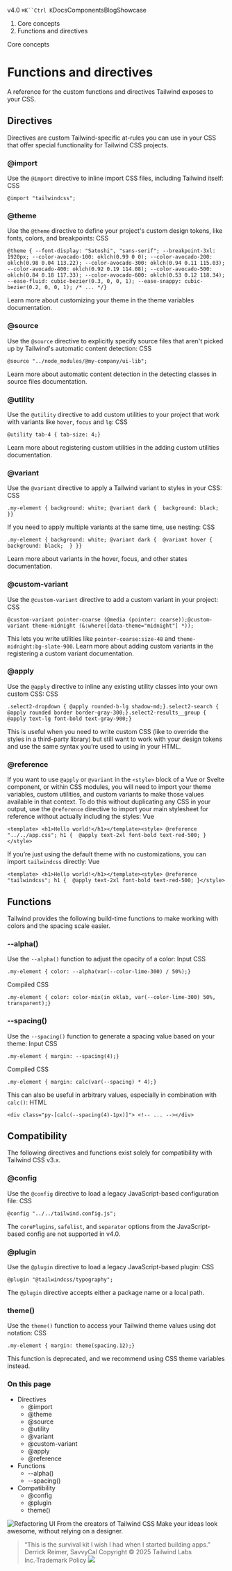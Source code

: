 v4.0
`⌘K``Ctrl K`DocsComponentsBlogShowcase
  1. Core concepts
  2. Functions and directives


Core concepts
# Functions and directives
A reference for the custom functions and directives Tailwind exposes to your CSS.
## Directives
Directives are custom Tailwind-specific at-rules you can use in your CSS that offer special functionality for Tailwind CSS projects.
### @import
Use the `@import` directive to inline import CSS files, including Tailwind itself:
CSS
```
@import "tailwindcss";
```

### @theme
Use the `@theme` directive to define your project's custom design tokens, like fonts, colors, and breakpoints:
CSS
```
@theme { --font-display: "Satoshi", "sans-serif"; --breakpoint-3xl: 1920px; --color-avocado-100: oklch(0.99 0 0); --color-avocado-200: oklch(0.98 0.04 113.22); --color-avocado-300: oklch(0.94 0.11 115.03); --color-avocado-400: oklch(0.92 0.19 114.08); --color-avocado-500: oklch(0.84 0.18 117.33); --color-avocado-600: oklch(0.53 0.12 118.34); --ease-fluid: cubic-bezier(0.3, 0, 0, 1); --ease-snappy: cubic-bezier(0.2, 0, 0, 1); /* ... */}
```

Learn more about customizing your theme in the theme variables documentation.
### @source
Use the `@source` directive to explicitly specify source files that aren't picked up by Tailwind's automatic content detection:
CSS
```
@source "../node_modules/@my-company/ui-lib";
```

Learn more about automatic content detection in the detecting classes in source files documentation.
### @utility
Use the `@utility` directive to add custom utilities to your project that work with variants like `hover`, `focus` and `lg`:
CSS
```
@utility tab-4 { tab-size: 4;}
```

Learn more about registering custom utilities in the adding custom utilities documentation.
### @variant
Use the `@variant` directive to apply a Tailwind variant to styles in your CSS:
CSS
```
.my-element { background: white; @variant dark {  background: black; }}
```

If you need to apply multiple variants at the same time, use nesting:
CSS
```
.my-element { background: white; @variant dark {  @variant hover {   background: black;  } }}
```

Learn more about variants in the hover, focus, and other states documentation.
### @custom-variant
Use the `@custom-variant` directive to add a custom variant in your project:
CSS
```
@custom-variant pointer-coarse (@media (pointer: coarse));@custom-variant theme-midnight (&:where([data-theme="midnight"] *));
```

This lets you write utilities like `pointer-coarse:size-48` and `theme-midnight:bg-slate-900`.
Learn more about adding custom variants in the registering a custom variant documentation.
### @apply
Use the `@apply` directive to inline any existing utility classes into your own custom CSS:
CSS
```
.select2-dropdown { @apply rounded-b-lg shadow-md;}.select2-search { @apply rounded border border-gray-300;}.select2-results__group { @apply text-lg font-bold text-gray-900;}
```

This is useful when you need to write custom CSS (like to override the styles in a third-party library) but still want to work with your design tokens and use the same syntax you’re used to using in your HTML.
### @reference
If you want to use `@apply` or `@variant` in the `<style>` block of a Vue or Svelte component, or within CSS modules, you will need to import your theme variables, custom utilities, and custom variants to make those values available in that context.
To do this without duplicating any CSS in your output, use the `@reference` directive to import your main stylesheet for reference without actually including the styles:
Vue
```
<template> <h1>Hello world!</h1></template><style> @reference "../../app.css"; h1 {  @apply text-2xl font-bold text-red-500; }</style>
```

If you’re just using the default theme with no customizations, you can import `tailwindcss` directly:
Vue
```
<template> <h1>Hello world!</h1></template><style> @reference "tailwindcss"; h1 {  @apply text-2xl font-bold text-red-500; }</style>
```

## Functions
Tailwind provides the following build-time functions to make working with colors and the spacing scale easier.
### --alpha()
Use the `--alpha()` function to adjust the opacity of a color:
Input CSS
```
.my-element { color: --alpha(var(--color-lime-300) / 50%);}
```

Compiled CSS
```
.my-element { color: color-mix(in oklab, var(--color-lime-300) 50%, transparent);}
```

### --spacing()
Use the `--spacing()` function to generate a spacing value based on your theme:
Input CSS
```
.my-element { margin: --spacing(4);}
```

Compiled CSS
```
.my-element { margin: calc(var(--spacing) * 4);}
```

This can also be useful in arbitrary values, especially in combination with `calc()`:
HTML
```
<div class="py-[calc(--spacing(4)-1px)]"> <!-- ... --></div>
```

## Compatibility
The following directives and functions exist solely for compatibility with Tailwind CSS v3.x.
### @config
Use the `@config` directive to load a legacy JavaScript-based configuration file:
CSS
```
@config "../../tailwind.config.js";
```

The `corePlugins`, `safelist`, and `separator` options from the JavaScript-based config are not supported in v4.0.
### @plugin
Use the `@plugin` directive to load a legacy JavaScript-based plugin:
CSS
```
@plugin "@tailwindcss/typography";
```

The `@plugin` directive accepts either a package name or a local path.
### theme()
Use the `theme()` function to access your Tailwind theme values using dot notation:
CSS
```
.my-element { margin: theme(spacing.12);}
```

This function is deprecated, and we recommend using CSS theme variables instead.
### On this page
  * Directives
    * @import
    * @theme
    * @source
    * @utility
    * @variant
    * @custom-variant
    * @apply
    * @reference
  * Functions
    * --alpha()
    * --spacing()
  * Compatibility
    * @config
    * @plugin
    * theme()


![Refactoring UI](https://tailwindcss.com/_next/image?url=%2F_next%2Fstatic%2Fmedia%2Fbook-promo.27d91093.png&w=256&q=75)
From the creators of Tailwind CSS
Make your ideas look awesome, without relying on a designer.
> “This is the survival kit I wish I had when I started building apps.”
> Derrick Reimer, SavvyCal
Copyright © 2025 Tailwind Labs Inc.·Trademark Policy
![](https://cdn.usefathom.com/?h=https%3A%2F%2Ftailwindcss.com&p=%2Fdocs%2Ffunctions-and-directives&r=&sid=PMFMDJGK&qs=%7B%7D&cid=9437308)
